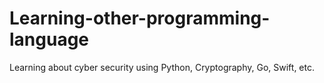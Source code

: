 # Learning-other-programming-language
Learning about cyber security using Python, Cryptography, Go, Swift, etc.

